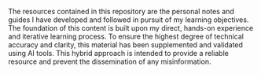 The resources contained in this repository are the personal notes and guides I have developed and followed in pursuit of my learning objectives. The foundation of this content is built upon my direct, hands-on experience and iterative learning process. To ensure the highest degree of technical accuracy and clarity, this material has been supplemented and validated using AI tools. This hybrid approach is intended to provide a reliable resource and prevent the dissemination of any misinformation.


